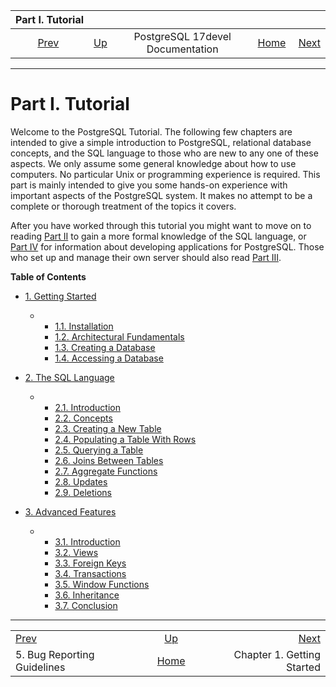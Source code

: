 

|                      Part I. Tutorial                     |                                                     |                                  |                                                       |                                                           |
| :-------------------------------------------------------: | :-------------------------------------------------- | :------------------------------: | ----------------------------------------------------: | --------------------------------------------------------: |
| [Prev](bug-reporting.html "5. Bug Reporting Guidelines")  | [Up](index.html "PostgreSQL 17devel Documentation") | PostgreSQL 17devel Documentation | [Home](index.html "PostgreSQL 17devel Documentation") |  [Next](tutorial-start.html "Chapter 1. Getting Started") |

***

# Part I. Tutorial

Welcome to the PostgreSQL Tutorial. The following few chapters are intended to give a simple introduction to PostgreSQL, relational database concepts, and the SQL language to those who are new to any one of these aspects. We only assume some general knowledge about how to use computers. No particular Unix or programming experience is required. This part is mainly intended to give you some hands-on experience with important aspects of the PostgreSQL system. It makes no attempt to be a complete or thorough treatment of the topics it covers.

After you have worked through this tutorial you might want to move on to reading [Part II](sql.html "Part II. The SQL Language") to gain a more formal knowledge of the SQL language, or [Part IV](client-interfaces.html "Part IV. Client Interfaces") for information about developing applications for PostgreSQL. Those who set up and manage their own server should also read [Part III](admin.html "Part III. Server Administration").

**Table of Contents**

* [1. Getting Started](tutorial-start.html)

  * *   [1.1. Installation](tutorial-install.html)
    * [1.2. Architectural Fundamentals](tutorial-arch.html)
    * [1.3. Creating a Database](tutorial-createdb.html)
    * [1.4. Accessing a Database](tutorial-accessdb.html)

* [2. The SQL Language](tutorial-sql.html)

  * *   [2.1. Introduction](tutorial-sql-intro.html)
    * [2.2. Concepts](tutorial-concepts.html)
    * [2.3. Creating a New Table](tutorial-table.html)
    * [2.4. Populating a Table With Rows](tutorial-populate.html)
    * [2.5. Querying a Table](tutorial-select.html)
    * [2.6. Joins Between Tables](tutorial-join.html)
    * [2.7. Aggregate Functions](tutorial-agg.html)
    * [2.8. Updates](tutorial-update.html)
    * [2.9. Deletions](tutorial-delete.html)

* [3. Advanced Features](tutorial-advanced.html)

  * *   [3.1. Introduction](tutorial-advanced-intro.html)
    * [3.2. Views](tutorial-views.html)
    * [3.3. Foreign Keys](tutorial-fk.html)
    * [3.4. Transactions](tutorial-transactions.html)
    * [3.5. Window Functions](tutorial-window.html)
    * [3.6. Inheritance](tutorial-inheritance.html)
    * [3.7. Conclusion](tutorial-conclusion.html)

***

|                                                           |                                                       |                                                           |
| :-------------------------------------------------------- | :---------------------------------------------------: | --------------------------------------------------------: |
| [Prev](bug-reporting.html "5. Bug Reporting Guidelines")  |  [Up](index.html "PostgreSQL 17devel Documentation")  |  [Next](tutorial-start.html "Chapter 1. Getting Started") |
| 5. Bug Reporting Guidelines                               | [Home](index.html "PostgreSQL 17devel Documentation") |                                Chapter 1. Getting Started |
